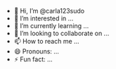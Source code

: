 - 👋 Hi, I’m @carla123sudo
- 👀 I’m interested in ...
- 🌱 I’m currently learning ...
- 💞️ I’m looking to collaborate on ...
- 📫 How to reach me ...
- 😄 Pronouns: ...
- ⚡ Fun fact: ...

<!---
carla123sudo/carla123sudo is a ✨ special ✨ repository because its `README.md` (this file) appears on your GitHub profile.
You can click the Preview link to take a look at your changes.
--->
